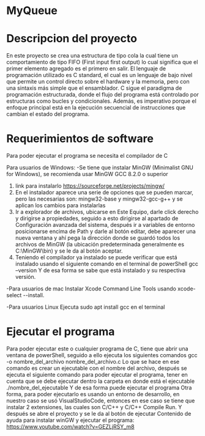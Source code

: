 # MyQueue

# Descripcion del proyecto
En este proyecto se crea una estructura de tipo cola la cual tiene un comportamiento de tipo FIFO (First input first output) lo cual significa que el primer elemento agregado es el primero en salir. 
El lenguaje de programación utilizado es C standard, el cual es un lenguaje de bajo nivel que permite un control directo sobre el hardware y la memoria, pero con una sintaxis más simple que el ensamblador.
C sigue el paradigma de programación estructurada, donde el flujo del programa está controlado por estructuras como bucles y condicionales. Además, es imperativo porque el enfoque principal está en la ejecución secuencial de instrucciones que cambian el estado del programa.


# Requerimientos de software
Para poder ejecutar el programa se necesita el compilador de C

Para usuarios de Windows:
-Se tiene que instalar MinGW (Minimalist GNU for Windows), se recomienda usar MinGW GCC 8.2.0 o superior
1.	link para instalarlo https://sourceforge.net/projects/mingw/
2.	En el instalador aparece una serie de opciones que se pueden marcar, pero las necesarias son: mingw32-base y mingw32-gcc-g++ y se aplican los cambios para instalarlas
3.	Ir a explorador de archivos, ubicarse en Este Equipo, darle click derecho y dirigirse a propiedades, seguido a esto dirigirse al apartado de Configuración avanzada del sistema, después ir a variables de entorno posicionarse encima de Path y darle al botón editar, debe aparecer una nueva ventana y ahí pega la dirección donde se guardó todos los archivos de MinGW (la ubicación predeterminada generalmente es C:\MinGW\bin) y se le da al botón aceptar. 
4.	Teniendo el compilador ya instalado se puede verificar que está instalado usando el siguiente comando en el terminal de powerShell
gcc –version
Y de esa forma se sabe que está instalado y su respectiva versión.

-Para usuarios de mac
Instalar Xcode Command Line Tools usando xcode-select --install.

-Para usuarios Linux
Ejecuta sudo apt install gcc en el terminal

# Ejecutar el programa
Para poder ejecutar este o cualquier programa de C, tiene que abrir una ventana de powerShell, seguido a ello ejecuta los siguientes comandos
gcc -o nombre_del_archivo  nombre_del_archivo.c
Lo que se hace en ese comando es crear un ejecutable con el nombre del archivo, después se ejecuta el siguiente comando para poder ejecutar el programa, tener en cuenta que se debe ejecutar dentro la carpeta en donde está el ejecutable
./nombre_del_ejecutable
Y de esa forma puede ejecutar el programa
Otra forma, para poder ejecutarlo es usando un entorno de desarrollo, en nuestro caso se usó VisualStudioCode, entonces en ese caso se tiene que instalar 2 extensiones, las cuales son C/C++ y C/C++ Compile Run. Y después se abre el proyecto y se le da al botón de ejecutar
Contenido de ayuda para instalar winGW y ejecutar el programa: https://www.youtube.com/watch?v=GEZLjRSY_m8

